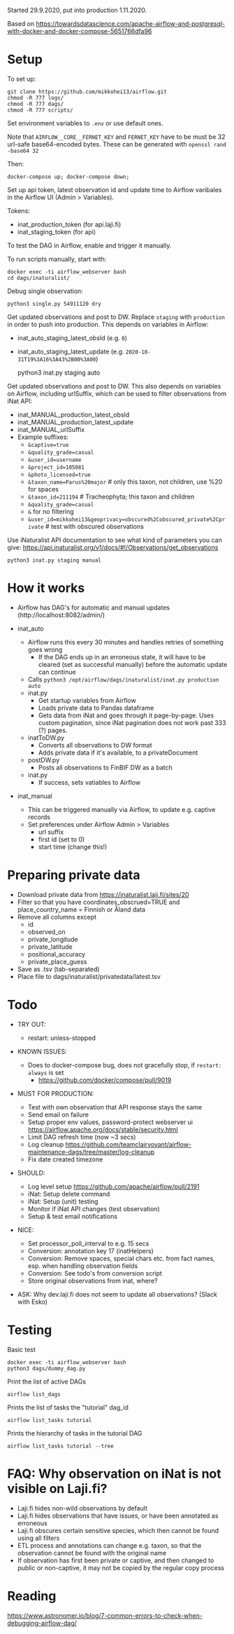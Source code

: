 

Started 29.9.2020, put into production 1.11.2020.

Based on https://towardsdatascience.com/apache-airflow-and-postgresql-with-docker-and-docker-compose-5651766dfa96

# Setup

To set up:

    git clone https://github.com/mikkohei13/airflow.git
    chmod -R 777 logs/
    chmod -R 777 dags/
    chmod -R 777 scripts/

Set environment variables to `.env` or use default ones.

Note that `AIRFLOW__CORE__FERNET_KEY` and `FERNET_KEY` have to be must be 32 url-safe base64-encoded bytes. These can be generated with `openssl rand -base64 32`

Then:

    docker-compose up; docker-compose down;

Set up api token, latest observation id and update time to Airflow varibales in the Airflow UI (Admin > Variables).

Tokens:

* inat_production_token (for api.laji.fi)
* inat_staging_token (for api)

To test the DAG in Airflow, enable and trigger it manually. 

To run scripts manually, start with:

    docker exec -ti airflow_webserver bash
    cd dags/inaturalist/

Debug single observation:

    python3 single.py 54911120 dry 

Get updated observations and post to DW. Replace `staging` with `production` in order to push into production. This depends on variables in Airflow:

* inat_auto_staging_latest_obsId (e.g. `0`)
* inat_auto_staging_latest_update (e.g. `2020-10-31T19%3A16%3A43%2B00%3A00`)

    python3 inat.py staging auto

Get updated observations and post to DW. This also depends on variables on Airflow, including urlSuffix, which can be used to filter observations from iNat API:

* inat_MANUAL_production_latest_obsId
* inat_MANUAL_production_latest_update
* inat_MANUAL_urlSuffix
* Example suffixes:
   * `&captive=true`
   * `&quality_grade=casual`
   * `&user_id=username`
   * `&project_id=105081`
   * `&photo_licensed=true`
   * `&taxon_name=Parus%20major` # only this taxon, not children, use %20 for spaces
   * `&taxon_id=211194` # Tracheophyta; this taxon and children
   * `&quality_grade=casual`
   * `&` for no filtering
   * `&user_id=mikkohei13&geoprivacy=obscured%2Cobscured_private%2Cprivate` # test with obscured  observations

Use iNaturalist API documentation to see what kind of parameters you can give: https://api.inaturalist.org/v1/docs/#!/Observations/get_observations

    python3 inat.py staging manual

# How it works

* Airflow has DAG's for automatic and manual updates (http://localhost:8082/admin/)
* inat_auto
   * Airflow runs this every 30 minutes and handles retries of something goes wrong
       * If the DAG ends up in an erroneous state, it will have to be cleared (set as successful manually) before the automatic update can continue
   * Calls `python3 /opt/airflow/dags/inaturalist/inat.py production auto`
   * inat.py
       * Get startup variables from Airflow
       * Loads private data to Pandas dataframe
       * Gets data from iNat and goes through it page-by-page. Uses custom pagination, since iNat pagination does not work past 333 (?) pages.
    * inatToDW.py
       * Converts all observations to DW format
       * Adds private data if it's available, to a privateDocument
    * postDW.py
       * Posts all observations to FinBIF DW as a batch
    * inat.py
       * If success, sets vatiables to Airflow

* inat_manual
    * This can be triggered manually via Airflow, to update e.g. captive records
    * Set preferences under Airflow Admin > Variables
       * url suffix
       * first id (set to 0)
       * start time (change this!)

# Preparing private data

* Download private data from https://inaturalist.laji.fi/sites/20
* Filter so that you have coordinates_obscrued=TRUE and place_country_name = Finnish or Åland data
* Remove all columns except
    * id
    * observed_on
    * private_longitude
    * private_latitude
    * positional_accuracy
    * private_place_guess
* Save as .tsv (tab-separated)
* Place file to dags/inaturalist/privatedata/latest.tsv

# Todo

- TRY OUT:
  - restart: unless-stopped

- KNOWN ISSUES:
  - Does to docker-compose bug, does not gracefully stop, if `restart: always` is set
    - https://github.com/docker/compose/pull/9019

- MUST FOR PRODUCTION:
  - Test with own observation that API response stays the same 
  - Send email on failure
  - Setup proper env values, password-protect webserver ui https://airflow.apache.org/docs/stable/security.html
  - Limit DAG refresh time (now ~3 secs)
  - Log cleanup https://github.com/teamclairvoyant/airflow-maintenance-dags/tree/master/log-cleanup
  - Fix date created timezone

- SHOULD:
  - Log level setup https://github.com/apache/airflow/pull/2191
  - iNat: Setup delete command
  - iNat: Setup (unit) testing
  - Monitor if iNat API changes (test observation)
  - Setup & test email notifications

- NICE:
  - Set processor_poll_interval to e.g. 15 secs
  - Conversion: annotation key 17 (inatHelpers)
  - Conversion: Remove spaces, special chars etc. from fact names, esp. when handling observation fields
  - Conversion: See todo's from conversion script
  - Store original observations from inat, where?

- ASK: Why dev.laji.fi does not seem to update all observations? (Slack with Esko)

# Testing

Basic test

    docker exec -ti airflow_webserver bash
    python3 dags/dummy_dag.py

Print the list of active DAGs

    airflow list_dags

Prints the list of tasks the "tutorial" dag_id

    airflow list_tasks tutorial

Prints the hierarchy of tasks in the tutorial DAG

    airflow list_tasks tutorial --tree


# FAQ: Why observation on iNat is not visible on Laji.fi?

- Laji.fi hides non-wild observations by default
- Laji.fi hides observations that have issues, or have been annotated as erroneous
- Laji.fi obscures certain sensitive species, which then cannot be found using all filters
- ETL process and annotations can change e.g. taxon, so that the observation cannot be found with the original name
- If observation has first been private or captive, and then changed to public or non-captive, it may not be copied by the regular copy process


# Reading

https://www.astronomer.io/blog/7-common-errors-to-check-when-debugging-airflow-dag/

